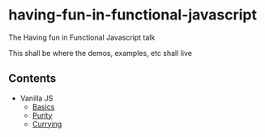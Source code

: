 # having-fun-in-functional-javascript

The Having fun in Functional Javascript talk

This shall be where the demos, examples, etc shall live

## Contents

- Vanilla JS
  - [Basics](vanilla/basics.js)
  - [Purity](vanilla/purity.js)
  - [Currying](vanilla/currying.js)
